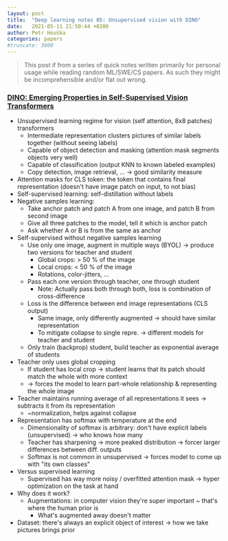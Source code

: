 ```yaml
---
layout: post
title:  "Deep learning notes 05: Unsupervised vision with DINO"
date:   2021-05-11 21:50:44 +0200
author: Petr Houška
categories: papers
#truncate: 3600
---	
```


> This post if from a series of quick notes written primarily for personal usage while reading random ML/SWE/CS papers. As such they might be incomprehensible and/or flat out wrong.

### [DINO: Emerging Properties in Self-Supervised Vision Transformers](https://www.youtube.com/watch?v=h3ij3F3cPIk)
- Unsupervised learning regime for vision (self attention, 8x8 patches) transformers
  - Intermediate representation clusters pictures of similar labels together (without seeing labels)
  - Capable of object detection and masking (attention mask segments objects very well)
  - Capable of classification (output KNN to known labeled examples)
  - Copy detection, image retrieval, … -> good similarity measure
- Attention masks for CLS token: the token that contains final representation (doesn't have image patch on input, to not bias)
- Self-supervised learning: self-distillation without labels
- Negative samples learning: 
  - Take anchor patch and patch A from one image, and patch B from second image
  - Give all three patches to the model, tell it which is anchor patch
  - Ask whether A or B is from the same as anchor 
- Self-supervised without negative samples learning
  - Use only one image, augment in multiple ways (BYOL) -> produce two versions for teacher and student
    - Global crops: > 50 % of the image
    - Local crops: < 50 % of the image
    - Rotations, color-jitters, ...
  - Pass each one version through teacher, one through student 
    - Note: Actually pass both through both, loss is combination of cross-difference
  - Loss is the difference between end image representations (CLS output)
    - Same image, only differently augmented -> should have similar representation
    - To mitigate collapse to single repre. -> different models for teacher and student
  - Only train (backprop) student, build teacher as exponential average of students 
- Teacher only uses global cropping
  - If student has local crop -> student learns that its patch should match the whole with more context
  - -> forces the model to learn part-whole relationship & representing the whole image
- Teacher maintains running average of all representations it sees -> subtracts it from its representation
  - ~normalization, helps against collapse 
- Representation has softmax with temperature at the end 
  - Dimensionality of softmax is arbitrary: don't have explicit labels (unsupervised) -> who knows how many
  - Teacher has sharpening -> more peaked distribution -> forcer larger differences between diff. outputs
  - Softmax is not common in unsupervised -> forces model to come up with "its own classes" 
- Versus supervised learning
  - Supervised has way more noisy / overfitted attention mask -> hyper optimization on the task at hand
- Why does it work?
  - Augmentations: in computer vision they're super important ~ that's where the human prior is
    - What's augmented away doesn't matter 
- Dataset: there's always an explicit object of interest -> how we take pictures brings prior